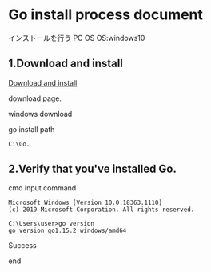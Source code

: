# Go install process document

インストールを行う PC OS
OS:windows10

## 1.Download and install

[Download and install](https://golang.org/doc/install?download=go1.15.2.windows-amd64.msi)

download page.

windows download

go install path

```bash
C:\Go.
```

## 2.Verify that you've installed Go.

cmd input command

```windows
Microsoft Windows [Version 10.0.18363.1110]
(c) 2019 Microsoft Corporation. All rights reserved.

C:\Users\user>go version
go version go1.15.2 windows/amd64
```

Success

end
